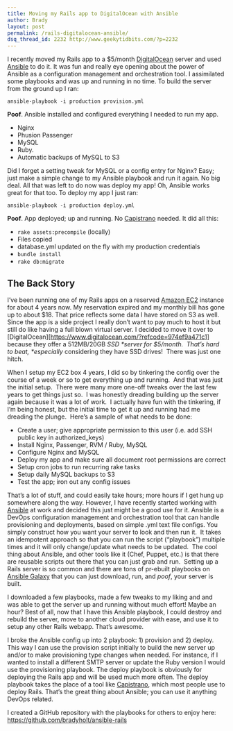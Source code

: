 ```yaml
---
title: Moving my Rails app to DigitalOcean with Ansible
author: Brady
layout: post
permalink: /rails-digitalocean-ansible/
dsq_thread_id: 2232 http://www.geekytidbits.com/?p=2232
---
```

I recently moved my Rails app to a $5/month [DigitalOcean](https://www.digitalocean.com/?refcode=974ef9a471c1) server and used [Ansible](http://www.ansible.com/) to do it. It was fun and really eye opening about the power of Ansible as a configuration management and orchestration tool. I assimilated some playbooks and was up and running in no time. To build the server from the ground up I ran:

    ansible-playbook -i production provision.yml


**Poof**. Ansible installed and configured everything I needed to run my app.

  * Nginx
  * Phusion Passenger
  * MySQL
  * Ruby.
  * Automatic backups of MySQL to S3

Did I forget a setting tweak for MySQL or a config entry for Nginx? Easy; just make a simple change to my Ansible playbook and run it again. No big deal. All that was left to do now was deploy my app! Oh, Ansible works great for that too. To deploy my app I just ran:

    ansible-playbook -i production deploy.yml


**Poof**. App deployed; up and running. No [Capistrano][3] needed. It did all this:

  * `rake assets:precompile` (locally)
  * Files copied
  * database.yml updated on the fly with my production credentials
  * `bundle install`
  * `rake db:migrate`

## The Back Story

I&#8217;ve been running one of my Rails apps on a reserved [Amazon EC2][4] instance for about 4 years now. My reservation expired and my monthly bill has gone up to about $18. That price reflects some data I have stored on S3 as well. Since the app is a side project I really don&#8217;t want to pay much to host it but still do like having a full blown virtual server. I decided to move it over to [DigitalOcean][https://www.digitalocean.com/?refcode=974ef9a471c1] because they offer a 512MB/20GB *SSD \*server for $5/month.  That&#8217;s hard to beat, \*especially* considering they have SSD drives!  There was just one hitch.  

When I setup my EC2 box 4 years, I did so by tinkering the config over the course of a week or so to get everything up and running.  And that was just the initial setup.  There were many more one-off tweaks over the last few years to get things just so.  I was honestly dreading building up the server again because it was a lot of work.  I actually have fun with the tinkering, if I&#8217;m being honest, but the initial time to get it up and running had me dreading the plunge.  Here&#8217;s a sample of what needs to be done:

  * Create a user; give appropriate permission to this user (i.e. add SSH public key in authorized_keys)
  * Install Nginx, Passenger, RVM / Ruby, MySQL
  * Configure Nginx and MySQL
  * Deploy my app and make sure all document root permissions are correct
  * Setup cron jobs to run recurring rake tasks
  * Setup daily MySQL backups to S3
  * Test the app; iron out any config issues

That&#8217;s a lot of stuff, and could easily take hours; more hours if I get hung up somewhere along the way. However, I have recently started working with [Ansible][5] at work and decided this just might be a good use for it. Ansible is a DevOps configuration management and orchestration tool that can handle provisioning and deployments, based on simple .yml text file configs. You simply construct how you want your server to look and then run it.  It takes an idempotent approach so that you can run the script (&#8220;playbook&#8221;) multiple times and it will only change/update what needs to be updated.  The cool thing about Ansible, and other tools like it (Chef, Puppet, etc.) is that there are reusable scripts out there that you can just grab and run.  Setting up a Rails server is so common and there are tons of pr-ebuilt playbooks on [Ansible Galaxy][6] that you can just download, run, and *poof*, your server is built.

I downloaded a few playbooks, made a few tweaks to my liking and and was able to get the server up and running without much effort! Maybe an hour? Best of all, now that I have this Ansible playbook, I could destroy and rebuild the server, move to another cloud provider with ease, and use it to setup any other Rails webapp. That&#8217;s awesome.

I broke the Ansible config up into 2 playbook: 1) provision and 2) deploy. This way I can use the provision script initially to build the new server up and/or to make provisioning type changes when needed. For instance, if I wanted to install a different SMTP server or update the Ruby version I would use the provisioning playbook. The deploy playbook is obviously for deploying the Rails app and will be used much more often. The deploy playbook takes the place of a tool like [Capistrano][3], which most people use to deploy Rails. That&#8217;s the great thing about Ansible; you can use it anything DevOps related.

I created a GitHub repository with the playbooks for others to enjoy here: <https://github.com/bradyholt/ansible-rails>

 [3]: http://capistranorb.com/
 [4]: http://aws.amazon.com/ec2/
 [5]: http://www.ansible.com/home
 [6]: https://galaxy.ansible.com/
